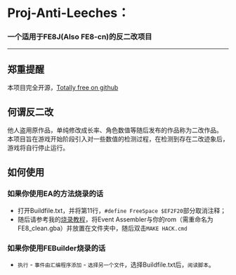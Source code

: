 # Proj-Anti-Leeches：
### 一个适用于FE8J(Also FE8-cn)的反二改项目
---

## 郑重提醒
本项目完全开源，[Totally free on github](https://github.com/MokhaLeee/Proj-Anti-Leeches) 

## 何谓反二改
他人盗用原作品，单纯修改成长率、角色数值等随后发布的作品称为二改作品。
本项目旨在游戏开始阶段引入对一些数值的检测过程，在检测到存在二改迹象后，游戏将自行停止运行。

## 如何使用

### 如果你使用EA的方法烧录的话
- 打开Buildfile.txt，并将第11行，```#define FreeSpace $EF2F20```部分取消注释；
- 随后请参考我的[烧录教程](https://www.bilibili.com/video/BV1hq4y1P7am)，将Event Assembler与你的rom（需重命名为FE8_clean.gba）并放置在文件夹中，随后双击```MAKE HACK.cmd```

### 如果你使用FEBuilder烧录的话
- ```执行``` - ```事件由汇编程序添加``` - ```选择另一个文件```，选择Buildfile.txt后，```阅读脚本```。